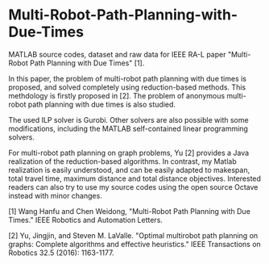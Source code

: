 # Multi-Robot-Path-Planning-with-Due-Times
MATLAB source codes, dataset and raw data for IEEE RA-L paper "Multi-Robot Path Planning with Due Times" [1].

In this paper, the problem of multi-robot path planning with due times is proposed, and solved completely using reduction-based methods. This methdology is firstly proposed in [2]. The problem of anonymous multi-robot path planning with due times is also studied. 

The used ILP solver is Gurobi. Other solvers are also possible with some modifications, including the MATLAB self-contained linear programming solvers.

For multi-robot path planning on graph problems, Yu [2]  provides a Java realization of the reduction-based algorithms. In contrast, my Matlab realization is easily understood, and can be easily adapted to makespan, total travel time, maximum distance and total distance objectives. Interested readers can also try to use my source codes using the open source Octave instead with minor changes.






[1] Wang Hanfu and Chen Weidong, "Multi-Robot Path Planning with Due Times." IEEE Robotics and Automation Letters.

[2] Yu, Jingjin, and Steven M. LaValle. "Optimal multirobot path planning on graphs: Complete algorithms and effective heuristics." IEEE Transactions on Robotics 32.5 (2016): 1163-1177.
